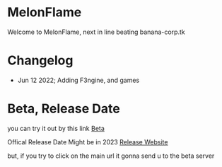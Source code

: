 # MelonFlame

Welcome to MelonFlame, next in line beating banana-corp.tk


# Changelog
- Jun 12 2022; Adding F3ngine, and games


# Beta, Release Date 
you can try it out by this link [Beta](https://beta.melonflame.tk)

Offical Release Date Might be in 2023 [Release Website](https://melonflame.tk)

but, if you try to click on the main url it gonna send u to the beta server
